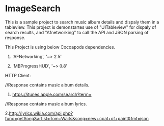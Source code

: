# ImageSearch

This is a sample project to search music album details and dispaly them in a tableview.
This project is demonstartes use of "UITableview" for dispaly of search results, and "Afnetworking" to call the API and JSON parsing of response.


This Project is using below Cocoapods dependencies.

1. 'AFNetworking', '~> 2.5'

2. 'MBProgressHUD', '~> 0.8'


HTTP Client:

//Response contains music album details.

1. https://itunes.apple.com/search?term=

//Response contains music album lyrics.

2.http://lyrics.wikia.com/api.php?func=getSong&artist=Tom+Waits&song=new+coat+of+paint&fmt=json



